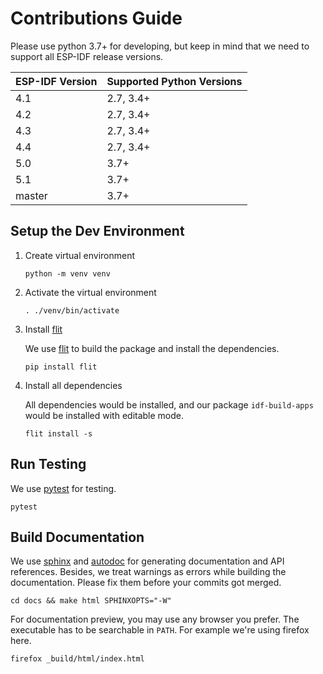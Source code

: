 # Contributions Guide

Please use python 3.7+ for developing, but keep in mind that we need to support all ESP-IDF release versions.

| ESP-IDF Version | Supported Python Versions |
|-----------------|---------------------------|
| 4.1             | 2.7, 3.4+                 |
| 4.2             | 2.7, 3.4+                 |
| 4.3             | 2.7, 3.4+                 |
| 4.4             | 2.7, 3.4+                 |
| 5.0             | 3.7+                      |
| 5.1             | 3.7+                      |
| master          | 3.7+                      |

## Setup the Dev Environment

1. Create virtual environment

    ```shell
    python -m venv venv
    ```

2. Activate the virtual environment

    ```shell
    . ./venv/bin/activate
    ```

3. Install [flit][flit]

    We use [flit][flit] to build the package and install the dependencies.

    ```shell
    pip install flit
    ```

4. Install all dependencies

    All dependencies would be installed, and our package `idf-build-apps` would be installed with editable mode.

    ```shell
    flit install -s
    ```

## Run Testing

We use [pytest][pytest] for testing.

```shell
pytest
```

## Build Documentation

We use [sphinx][sphinx] and [autodoc][autodoc] for generating documentation and API references. Besides, we treat warnings as errors while building the documentation. Please fix them before your commits got merged.

```shell
cd docs && make html SPHINXOPTS="-W"
```

For documentation preview, you may use any browser you prefer. The executable has to be searchable in `PATH`. For example we're using firefox here.

```shell
firefox _build/html/index.html
```

[flit]: https://flit.pypa.io/en/stable/index.html
[pytest]: https://docs.pytest.org/en/stable/contents.html
[sphinx]: https://www.sphinx-doc.org/en/master/
[autodoc]: https://www.sphinx-doc.org/en/master/usage/quickstart.html#autodoc
